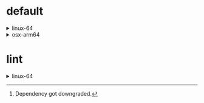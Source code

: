 # default

<details>
<summary>linux-64</summary>

|Dependency|Before|After|Change|Package|
|-|-|-|-|-|
|**new-package**||0.10.1|Added|conda|
|**removed-package**|0.10.1||Removed|pypi|
|**bpy**|0.10.1|2.10.1|Major Upgrade|pypi|
|**polars**|herads_0|herads_1|Only build string|conda|
|python|0.10.0|0.10.1|Patch Upgrade|conda|

</details>

<details>
<summary>osx-arm64</summary>

|Dependency|Before|After|Change|Package|
|-|-|-|-|-|
|**polars**[^2]|0.10.0|0.9.1|Minor Downgrade|conda|
|**python**|0.10.0|0.10.1|Patch Upgrade|conda|

</details>

# lint

<details>
<summary>linux-64</summary>

|Dependency|Before|After|Change|Package|
|-|-|-|-|-|
|**polars**|0.10.0|0.10.1|Patch Upgrade|conda|
|python|0.10.0|0.10.1|Patch Upgrade|conda|

</details>

[^1]: *Cursive* means explicit dependency.
[^2]: Dependency got downgraded.
